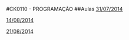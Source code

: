 #CK0110 - PROGRAMAÇÃO
##Aulas
[31/07/2014](https://github.com/vinimdocarmo/CK0110/tree/master/31-07-2014)

[14/08/2014](https://github.com/vinimdocarmo/CK0110/tree/master/14-08-2014)

[21/08/2014](https://github.com/vinimdocarmo/CK0110/tree/master/21-08-2014)
